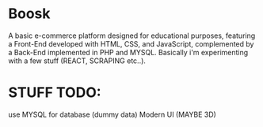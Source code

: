 # Boosk

A basic e-commerce platform designed for educational purposes, featuring a Front-End developed with HTML, CSS, and JavaScript, complemented by a Back-End implemented in PHP and MYSQL. Basically i'm experimenting with a few stuff (REACT, SCRAPING etc..).

# STUFF TODO:
use MYSQL for database (dummy data)
Modern UI (MAYBE 3D)
